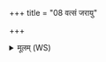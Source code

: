+++
title = "08 वत्सं जरायु"

+++
<details><summary>मूलम् (WS)</summary>

वत्सं जरायु प्रतिधुक् पीयूषं यो नो ददाति सुदुघामधेनुम् ।  
तस्य देवाः प्र तिरन्त्वायुः स आ रोहतु सुकृतामु लोकम्॥ ९ ॥  
परिवालामधिजरायुं युधाजीवो अददादग्र एताम् ।  
स्योना नः शग्मा शिवा विशेह मानो हिंसीर्हरसा दैव्येन ॥ १० ॥
</details>